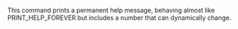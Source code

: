 This command prints a permanent help message, behaving almost like PRINT_HELP_FOREVER but includes a number that can dynamically change.
